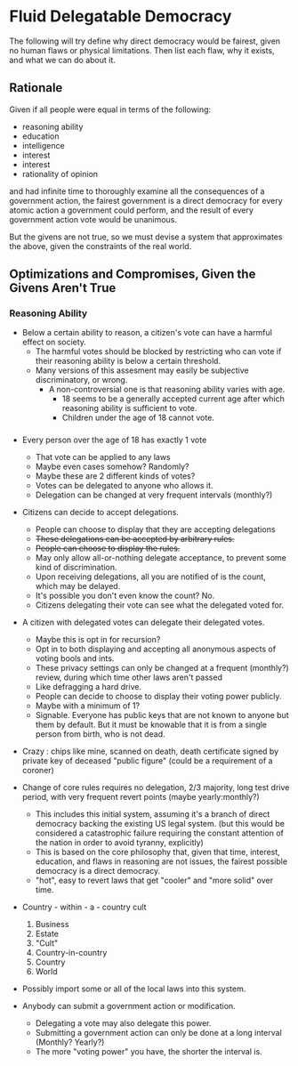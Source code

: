 # Fluid Delegatable Democracy
The following will try define why direct democracy would be fairest, given no human flaws or physical limitations. Then list each flaw, why it exists, and what we can do about it.

## Rationale
  Given if all people were equal in terms of  the following:
  * reasoning ability
  * education
  * intelligence
  * interest   
  * interest 
  * rationality of opinion

and had infinite time to thoroughly examine all the consequences of a government action, the fairest government is a direct democracy for every atomic action a government could perform, and the result of every government action vote would be unanimous.

  But the givens are not true, so we must devise a system that approximates the above, given the constraints of the real world.

## Optimizations and Compromises, Given the Givens Aren't True
### Reasoning Ability
* Below a certain ability to reason, a citizen's vote can have a harmful effect on society.
  * The harmful votes should be blocked by restricting who can vote if their reasoning ability is below a certain threshold.
  * Many versions of this assesment may easily be subjective discriminatory, or wrong.
    * A non-controversial one is that reasoning ability varies with age.
      * 18 seems to be a generally accepted current age after which reasoning ability is sufficient to vote.
      * Children under the age of 18 cannot vote.
### 
* Every person over the age of 18 has exactly 1 vote
  * That vote can be applied to any laws
  * Maybe even cases somehow? Randomly?
  * Maybe these are 2 different kinds of votes?
  * Votes can be delegated to anyone who allows it.
  * Delegation can be changed at very frequent intervals (monthly?)

* Citizens can decide to accept delegations.
  * People can choose to display that they are accepting delegations
  * ~~These delegations can be accepted by arbitrary rules.~~
  * ~~People can choose to display the rules.~~
  * May only allow all-or-nothing delegate acceptance, to prevent some kind of discrimination.
  * Upon receiving delegations, all you are notified of is the count, which may be delayed.
  * It's possible you don't even know the count? No.
  * Citizens delegating their vote can see what the delegated voted for.

* A citizen with delegated votes can delegate their delegated votes.
  * Maybe this is opt in for recursion?
  * Opt in to both displaying and accepting all anonymous aspects of voting bools and ints.
  * These privacy settings can only be changed at a frequent (monthly?) review, during which time other laws aren't passed
  * Like defragging a hard drive.
  * People can decide to choose to display their voting power publicly.
  * Maybe with a minimum of 1?
  * Signable. Everyone has public keys that are not known to anyone but them by default. But it must be knowable that it is from a single person from birth, who is not dead.
* Crazy : chips like mine, scanned on death, death certificate signed by private key of deceased "public figure" (could be a requirement of a coroner)

* Change of core rules requires no delegation, 2/3 majority, long test drive period, with very frequent revert points (maybe yearly:monthly?)
  * This includes this initial system, assuming it's a branch of direct democracy backing the existing US legal system. (but this would be considered a catastrophic failure requiring the constant attention of the nation in order to avoid tyranny, explicitly)
  * This is based on the core philosophy that, given that time, interest, education, and flaws in reasoning are not issues, the fairest possible democracy is a direct democracy.
  * "hot", easy to revert laws that get "cooler" and "more solid" over time.


* Country - within - a - country cult
    1. Business
    2. Estate
    3. "Cult"
    4. Country-in-country
    5. Country
    6. World

* Possibly import some or all of the local laws into this system.
  
* Anybody can submit a government action or modification.
  * Delegating a vote may also delegate this power.
  * Submitting a government action can only be done at a long interval (Monthly? Yearly?)
  * The more "voting power" you have, the shorter the interval is.